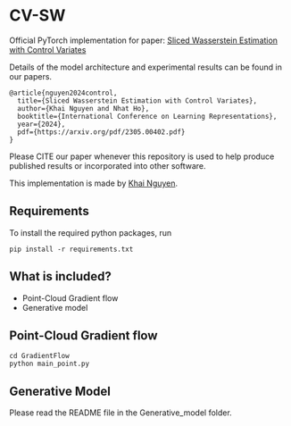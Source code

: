 # CV-SW
Official PyTorch implementation for paper:  [Sliced Wasserstein Estimation with Control Variates](https://arxiv.org/abs/2305.00402)


Details of the model architecture and experimental results can be found in our papers.

```
@article{nguyen2024control,
  title={Sliced Wasserstein Estimation with Control Variates},
  author={Khai Nguyen and Nhat Ho},
  booktitle={International Conference on Learning Representations},
  year={2024},
  pdf={https://arxiv.org/pdf/2305.00402.pdf}
}
```
Please CITE our paper whenever this repository is used to help produce published results or incorporated into other software.

This implementation is made by [Khai Nguyen](https://khainb.github.io).

## Requirements
To install the required python packages, run
```
pip install -r requirements.txt
```

## What is included?
* Point-Cloud Gradient flow 
* Generative model


## Point-Cloud Gradient flow 
```
cd GradientFlow
python main_point.py
```


## Generative Model
Please read the README file in the Generative_model folder.

